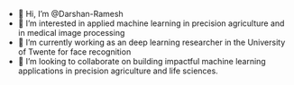 - 👋 Hi, I’m @Darshan-Ramesh
- 👀 I’m interested in applied machine learning in precision agriculture and in medical image processing
- 🌱 I’m currently working as an deep learning researcher in the University of Twente for face recognition
- 💞️ I’m looking to collaborate on building impactful machine learning applications in precision agriculture and life sciences.

<!---
Darshan-Ramesh/Darshan-Ramesh is a ✨ special ✨ repository because its `README.md` (this file) appears on your GitHub profile.
You can click the Preview link to take a look at your changes.
--->
